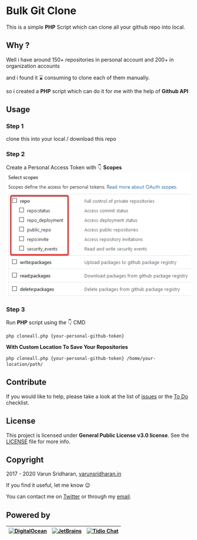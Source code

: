 # Bulk Git Clone
This is a simple **PHP** Script which can clone all your github repo into local.

## Why ?
Well i have around 150+ repositories in personal account and 200+ in organization accounts

and i found it ⌛ consuming to clone each of them manually. 

so i created a **PHP** script which can do it for me with the help of **Github API** 

## Usage

### Step 1
clone this into your local / download this repo 

### Step 2
Create a Personal Access Token with 👇 **Scopes**
![scopes.jpg](scopes.jpg)

### Step 3
Run **PHP** script using the 👇 CMD
```text
php cloneall.php {your-personal-github-token}
```

**With Custom Location To Save Your Repositories**
```text
php cloneall.php {your-personal-github-token} /home/your-location/path/
```

## Contribute
If you would like to help, please take a look at the list of
[issues][issues] or the [To Do](#-todo) checklist.

## License
This project is licensed under **General Public License v3.0 license**. See the [LICENSE](LICENSE) file for more info.

## Copyright
2017 - 2020 Varun Sridharan, [varunsridharan.in][website]

If you find it useful, let me know :wink:

You can contact me on [Twitter][twitter] or through my [email][email].

## Powered by
| [![DigitalOcean][do-image]][do-ref] | [![JetBrains][jb-image]][jb-ref] |  [![Tidio Chat][tidio-image]][tidio-ref] |
| --- | --- | --- |

[twitter]: https://twitter.com/varunsridharan2
[email]: mailto:varunsridharan23@gmail.com
[website]: https://varunsridharan.in
[issues]: issues/

[do-image]: https://vsp.ams3.cdn.digitaloceanspaces.com/cdn/DO_Logo_Horizontal_Blue-small.png
[jb-image]: https://vsp.ams3.cdn.digitaloceanspaces.com/cdn/phpstorm-small.png?v3
[tidio-image]: https://vsp.ams3.cdn.digitaloceanspaces.com/cdn/tidiochat-small.png
[do-ref]: https://s.svarun.in/Ef
[jb-ref]: https://www.jetbrains.com
[tidio-ref]: https://tidiochat.com